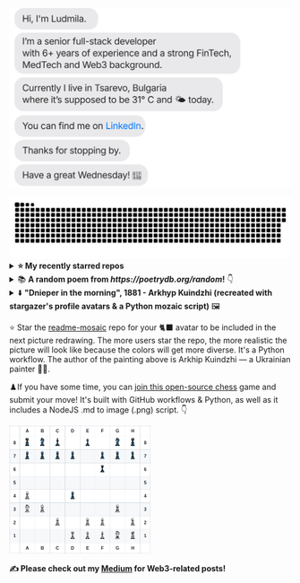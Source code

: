 [![](https://raw.githubusercontent.com/milaabl/milaabl/main/chat.svg)](https://www.linkedin.com/in/ludmila-a-dev/)

<!-- https://github.com/milaabl/milaabl/assets/86361434/c35b0e6f-acf0-435e-920d-b90faa4788ad -->

<img alt="Snake eating my contributions for breakfast🧉" src="https://raw.githubusercontent.com/milaabl/milaabl-readme/preview/github-contribution-grid-snake.svg" />

<details>
<summary>
  <strong>⭐ My recently starred repos </strong>
</summary>
  
<!-- Starred repos start -->
| Name | Url | Stars | Description |
| --- | --- |  --- |  --- |
| onchainification/smartgarden|https://github.com/onchainification/smartgarden|4|🪴 Interoperable Safe modules installable and configurable through the existing Safe UI.|
| bitcoinbook/bitcoinbook|https://github.com/bitcoinbook/bitcoinbook|21630|Mastering Bitcoin 2nd Edition - Programming the Open Blockchain|
| manifoldfinance/defi-threat|https://github.com/manifoldfinance/defi-threat|437|a globally-accessible knowledge base of adversary tactics and techniques based on real-world observations on decentralized finance |
| mstable/mStable-contracts|https://github.com/mstable/mStable-contracts|309|📃 Smart Contracts that make up the core of the mStable protocol|
| yewstack/yew|https://github.com/yewstack/yew|28286|Rust / Wasm framework for building client web apps|
| MartinKavik/voting-solana-moonzoon|https://github.com/MartinKavik/voting-solana-moonzoon|29|The Voting example based on MoonZoon and Solana.|
| CitizenLabDotCo/citizenlab|https://github.com/CitizenLabDotCo/citizenlab|192|CitizenLab is a digital democracy platform that facilitates community participation and co-creation. Participants can post ideas, contribute to discussions, or choose to vote and prioritize community projects. |
| 0xtekgrinder/warlord-autocompounder|https://github.com/0xtekgrinder/warlord-autocompounder|2|Auto compounder based on ERC4626 on top of Warlord from Paladin Vote|
| zhazhalaila/MagpieBFT|https://github.com/zhazhalaila/MagpieBFT|1|Aynchronous Byzantine Tolerant Protocol|
| Robin-and-friends/tCDP-frontend|https://github.com/Robin-and-friends/tCDP-frontend|7||
| Robin-and-friends/tCDP|https://github.com/Robin-and-friends/tCDP|15|collateralized debt position, but fungible|
| PartyDAO/party-protocol|https://github.com/PartyDAO/party-protocol|135|Party Protocol is an open protocol for on-chain group coordination.|
| AladdinDAO/aladdin-v3-contracts|https://github.com/AladdinDAO/aladdin-v3-contracts|22||
| hakkafinance/urban-giggle|https://github.com/hakkafinance/urban-giggle|1|Hakka Finance audit 2021-1|
| hakkafinance/iGain|https://github.com/hakkafinance/iGain|3|The antiparticle of impermanent loss|
| hakkafinance/HakkaFinance|https://github.com/hakkafinance/HakkaFinance|1||
| pcaversaccio/erc20-permit-upgradeable|https://github.com/pcaversaccio/erc20-permit-upgradeable|10|Permit-enabled, upgradeable ERC20 smart contract template.|
| Genza999/VotingOnSolana_smartcontract|https://github.com/Genza999/VotingOnSolana_smartcontract|3|Repo to showcase my version of voting for proposals on the solana blockchain|
| CloudNativeEntrepreneur/web3auth-service|https://github.com/CloudNativeEntrepreneur/web3auth-service|7|Issues JWT tokens in response to completing challenges using metamask for performing actions against APIs|
| ikluft/prefvote|https://github.com/ikluft/prefvote|4|PrefVote is to promote ranked-choice preference voting algorithms. It is descended from the Vote::STV software written by Ian Kluft in Perl originally in 1998 and used by multiple clubs and non-profit organizations over the years for polls and elections.|
| shota-imoto/tohyo|https://github.com/shota-imoto/tohyo|1|voting cli tool|
| AngleProtocol/angle-transmuter|https://github.com/AngleProtocol/angle-transmuter|18|⚗️ Smart contracts for Transmuter, an autonomous and modular price stability module for decentralized stablecoin protocols|
| Picodes/4naly3er|https://github.com/Picodes/4naly3er|291|Static smart contract code 4naly3er|
| AngleProtocol/boilerplate|https://github.com/AngleProtocol/boilerplate|15|👩‍💻 Angle Boilerplate for starting new web3 projects|
| AngleProtocol/Uniswap-Incentives-Computer|https://github.com/AngleProtocol/Uniswap-Incentives-Computer|7|🦄 Uniswap Incentives Computer|
| AngleProtocol/angle-router|https://github.com/AngleProtocol/angle-router|3|🛣 Routing contracts of the Angle Protocol|
| AngleProtocol/angle-core|https://github.com/AngleProtocol/angle-core|79|🇪🇺 Smart contracts for the Core Module and the governance of the Angle Protocol|
| exactly/protocol|https://github.com/exactly/protocol|47|exactly is a decentralized, non-custodial and autonomous marketplace for depositing and borrowing crypto assets at a variable or fixed interest rate.|
| OlympusDAO/olympus-v3|https://github.com/OlympusDAO/olympus-v3|28|Olympus V3 smart contracts|
| GuardianUI/GuardianTest|https://github.com/GuardianUI/GuardianTest|23|Web3 E2E Testing Framework|

<!-- Starred repos end -->

</details>

<details>
  <summary>📚 <strong>A random poem from <em>https://poetrydb.org/random</em>!</strong> 👇 </summary>

<!-- Start poem -->
# 💮 Lara.  by *George Gordon, Lord Byron*

<p>
    CANTO THE FIRST.<br/><br/>The Serfs are glad through Lara's wide domain,<br/>And Slavery half forgets her feudal chain;<br/>He, their unhoped, but unforgotten lord,<br/>The long self-exiled Chieftain, is restored:<br/>There be bright faces in the busy hall,<br/>Bowls on the board, and banners on the wall;<br/>Far checkering o'er the pictured window, plays<br/>The unwonted faggot's hospitable blaze;<br/>And gay retainers gather round the hearth,<br/>With tongues all loudness, and with eyes all mirth.<br/><br/>The Chief of Lara is returned again:<br/>And why had Lara crossed the bounding main?<br/>Left by his Sire, too young such loss to know,<br/>Lord of himself,--that heritage of woe,<br/>That fearful empire which the human breast<br/>But holds to rob the heart within of rest!--<br/>With none to check, and few to point in time<br/>The thousand paths that slope the way to crime;<br/>Then, when he most required commandment, then<br/>Had Lara's daring boyhood governed men.<br/>It skills not, boots not step by step to trace<br/>His youth through all the mazes of its race;<br/>Short was the course his restlessness had run,<br/>But long enough to leave him half undone.<br/><br/>And Lara left in youth his father-land;<br/>But from the hour he waved his parting hand<br/>Each trace waxed fainter of his course, till all<br/>Had nearly ceased his memory to recall.<br/>His sire was dust, his vassals could declare,<br/>'Twas all they knew, that Lara was not there;<br/>Nor sent, nor came he, till conjecture grew<br/>Cold in the many, anxious in the few.<br/>His hall scarce echoes with his wonted name,<br/>His portrait darkens in its fading frame,<br/>Another chief consoled his destined bride,<br/>The young forgot him, and the old had died;<br/>"Yet doth he live!" exclaims the impatient heir,<br/>And sighs for sables which he must not wear.<br/>A hundred scutcheons deck with gloomy grace<br/>The Laras' last and longest dwelling-place;<br/>But one is absent from the mouldering file,<br/>That now were welcome in that Gothic pile.<br/><br/>He comes at last in sudden loneliness,<br/>And whence they know not, why they need not guess;<br/>They more might marvel, when the greeting's o'er<br/>Not that he came, but came not long before:<br/>No train is his beyond a single page,<br/>Of foreign aspect, and of tender age.<br/>Years had rolled on, and fast they speed away<br/>To those that wander as to those that stay;<br/>But lack of tidings from another clime<br/>Had lent a flagging wing to weary Time.<br/>They see, they recognise, yet almost deem<br/>The present dubious, or the past a dream.<br/><br/>He lives, nor yet is past his Manhood's prime,<br/>Though seared by toil, and something touched by Time;<br/>His faults, whate'er they were, if scarce forgot,<br/>Might be untaught him by his varied lot;<br/>Nor good nor ill of late were known, his name<br/>Might yet uphold his patrimonial fame:<br/>His soul in youth was haughty, but his sins<br/>No more than pleasure from the stripling wins;<br/>And such, if not yet hardened in their course,<br/>Might be redeemed, nor ask a long remorse.<br/><br/>And they indeed were changed--'tis quickly seen,<br/>Whate'er he be, 'twas not what he had been:<br/>That brow in furrowed lines had fixed at last,<br/>And spake of passions, but of passion past:<br/>The pride, but not the fire, of early days,<br/>Coldness of mien, and carelessness of praise;<br/>A high demeanour, and a glance that took<br/>Their thoughts from others by a single look;<br/>And that sarcastic levity of tongue,<br/>The stinging of a heart the world hath stung,<br/>That darts in seeming playfulness around,<br/>And makes those feel that will not own the wound;<br/>All these seemed his, and something more beneath<br/>Than glance could well reveal, or accent breathe.<br/>Ambition, Glory, Love, the common aim,<br/>That some can conquer, and that all would claim,<br/>Within his breast appeared no more to strive,<br/>Yet seemed as lately they had been alive;<br/>And some deep feeling it were vain to trace<br/>At moments lightened o'er his livid face.<br/><br/>Not much he loved long question of the past,<br/>Nor told of wondrous wilds, and deserts vast,<br/>In those far lands where he had wandered lone,<br/>And--as himself would have it seem--unknown:<br/>Yet these in vain his eye could scarcely scan,<br/>Nor glean experience from his fellow man;<br/>But what he had beheld he shunned to show,<br/>As hardly worth a stranger's care to know;<br/>If still more prying such inquiry grew,<br/>His brow fell darker, and his words more few.<br/><br/>Not unrejoiced to see him once again,<br/>Warm was his welcome to the haunts of men;<br/>Born of high lineage, linked in high command,<br/>He mingled with the Magnates of his land;<br/>Joined the carousals of the great and gay,<br/>And saw them smile or sigh their hours away;<br/>But still he only saw, and did not share,<br/>The common pleasure or the general care;<br/>He did not follow what they all pursued<br/>With hope still baffled still to be renewed;<br/>Nor shadowy Honour, nor substantial Gain,<br/>Nor Beauty's preference, and the rival's pain:<br/>Around him some mysterious circle thrown<br/>Repelled approach, and showed him still alone;<br/>Upon his eye sat something of reproof,<br/>That kept at least Frivolity aloof;<br/>And things more timid that beheld him near<br/>In silence gazed, or whispered mutual fear;<br/>And they the wiser, friendlier few confessed<br/>They deemed him better than his air expressed.<br/><br/>Twas strange--in youth all action and all life,<br/>Burning for pleasure, not averse from strife;<br/>Woman--the Field--the Ocean, all that gave<br/>Promise of gladness, peril of a grave,<br/>In turn he tried--he ransacked all below,<br/>And found his recompense in joy or woe,<br/>No tame, trite medium; for his feelings sought<br/>In that intenseness an escape from thought:<br/>The Tempest of his Heart in scorn had gazed<br/>On that the feebler Elements hath raised;<br/>The Rapture of his Heart had looked on high,<br/>And asked if greater dwelt beyond the sky:<br/>Chained to excess, the slave of each extreme,<br/>How woke he from the wildness of that dream!<br/>Alas! he told not--but he did awake<br/>To curse the withered heart that would not break.<br/><br/>Books, for his volume heretofore was Man,<br/>With eye more curious he appeared to scan,<br/>And oft in sudden mood, for many a day,<br/>From all communion he would start away:<br/>And then, his rarely called attendants said,<br/>Through night's long hours would sound his hurried tread<br/>O'er the dark gallery, where his fathers frowned<br/>In rude but antique portraiture around:<br/>They heard, but whispered--"_that_ must not be known--<br/>The sound of words less earthly than his own.<br/>Yes, they who chose might smile, but some had seen<br/>They scarce knew what, but more than should have been.<br/>Why gazed he so upon the ghastly head<br/>Which hands profane had gathered from the dead,<br/>That still beside his opened volume lay,<br/>As if to startle all save him away?<br/>Why slept he not when others were at rest?<br/>Why heard no music, and received no guest?<br/>All was not well, they deemed--but where the wrong?<br/>Some knew perchance--but 'twere a tale too long;<br/>And such besides were too discreetly wise,<br/>To more than hint their knowledge in surmise;<br/>But if they would--they could"--around the board<br/>Thus Lara's vassals prattled of their lord.<br/><br/>It was the night--and Lara's glassy stream<br/>The stars are studding, each with imaged beam;<br/>So calm, the waters scarcely seem to stray,<br/>And yet they glide like Happiness away;<br/>Reflecting far and fairy-like from high<br/>The immortal lights that live along the sky:<br/>Its banks are fringed with many a goodly tree,<br/>And flowers the fairest that may feast the bee;<br/>Such in her chaplet infant Dian wove,<br/>And Innocence would offer to her love.<br/>These deck the shore; the waves their channel make<br/>In windings bright and mazy like the snake.<br/>All was so still, so soft in earth and air,<br/>You scarce would start to meet a spirit there;<br/>Secure that nought of evil could delight<br/>To walk in such a scene, on such a night!<br/>It was a moment only for the good:<br/>So Lara deemed, nor longer there he stood,<br/>But turned in silence to his castle-gate;<br/>Such scene his soul no more could contemplate:<br/>Such scene reminded him of other days,<br/>Of skies more cloudless, moons of purer blaze,<br/>Of nights more soft and frequent, hearts that now--<br/>No--no--the storm may beat upon his brow,<br/>Unfelt, unsparing--but a night like this,<br/>A night of Beauty, mocked such breast as his.<br/><br/>He turned within his solitary hall,<br/>And his high shadow shot along the wall:<br/>There were the painted forms of other times,<br/>'Twas all they left of virtues or of crimes,<br/>Save vague tradition; and the gloomy vaults<br/>That hid their dust, their foibles, and their faults;<br/>And half a column of the pompous page,<br/>That speeds the specious tale from age to age;<br/>Where History's pen its praise or blame supplies,<br/>And lies like Truth, and still most truly lies.<br/>He wandering mused, and as the moonbeam shone<br/>Through the dim lattice, o'er the floor of stone,<br/>And the high fretted roof, and saints, that there<br/>O'er Gothic windows knelt in pictured prayer,<br/>Reflected in fantastic figures grew,<br/>Like life, but not like mortal life, to view;<br/>His bristling locks of sable, brow of gloom,<br/>And the wide waving of his shaken plume,<br/>Glanced like a spectre's attributes--and gave<br/>His aspect all that terror gives the grave.<br/><br/>'Twas midnight--all was slumber; the lone light<br/>Dimmed in the lamp, as both to break the night.<br/>Hark! there be murmurs heard in Lara's hall--<br/>A sound--a voice--a shriek--a fearful call!<br/>A long, loud shriek--and silence--did they hear<br/>That frantic echo burst the sleeping ear?<br/>They heard and rose, and, tremulously brave,<br/>Rush where the sound invoked their aid to save;<br/>They come with half-lit tapers in their hands,<br/>And snatched in startled haste unbelted brands.<br/><br/>Cold as the marble where his length was laid,<br/>Pale as the beam that o'er his features played,<br/>Was Lara stretched; his half-drawn sabre near,<br/>Dropped it should seem in more than Nature's fear;<br/>Yet he was firm, or had been firm till now,<br/>And still Defiance knit his gathered brow;<br/>Though mixed with terror, senseless as he lay,<br/>There lived upon his lip the wish to slay;<br/>Some half formed threat in utterance there had died,<br/>Some imprecation of despairing Pride;<br/>His eye was almost sealed, but not forsook,<br/>Even in its trance, the gladiator's look,<br/>That oft awake his aspect could disclose,<br/>And now was fixed in horrible repose.<br/>They raise him--bear him;--hush! he breathes, he speaks,<br/>The swarthy blush recolours in his cheeks,<br/>His lip resumes its red, his eye, though dim,<br/>Rolls wide and wild, each slowly quivering limb<br/>Recalls its function, but his words are strung<br/>In terms that seem not of his native tongue;<br/>Distinct but strange, enough they understand<br/>To deem them accents of another land;<br/>And such they were, and meant to meet an ear<br/>That hears him not--alas! that cannot hear!<br/><br/>His page approached, and he alone appeared<br/>To know the import of the words they heard;<br/>And, by the changes of his cheek and brow,<br/>They were not such as Lara should avow,<br/>Nor he interpret,--yet with less surprise<br/>Than those around their Chieftain's state he eyes,<br/>But Lara's prostrate form he bent beside,<br/>And in that tongue which seemed his own replied;<br/>And Lara heeds those tones that gently seem<br/>To soothe away the horrors of his dream--<br/>If dream it were, that thus could overthrow<br/>A breast that needed not ideal woe.<br/><br/>Whate'er his frenzy dreamed or eye beheld,--<br/>If yet remembered ne'er to be revealed,--<br/>Rests at his heart: the customed morning came,<br/>And breathed new vigour in his shaken frame;<br/>And solace sought he none from priest nor leech,<br/>And soon the same in movement and in speech,<br/>As heretofore he filled the passing hours,<br/>Nor less he smiles, nor more his forehead lowers,<br/>Than these were wont; and if the coming night<br/>Appeared less welcome now to Lara's sight,<br/>He to his marvelling vassals showed it not,<br/>Whose shuddering proved _their_ fear was less forgot.<br/>In trembling pairs (alone they dared not) crawl<br/>The astonished slaves, and shun the fated hall;<br/>The waving banner, and the clapping door,<br/>The rustling tapestry, and the echoing floor;<br/>The long dim shadows of surrounding trees,<br/>The flapping bat, the night song of the breeze;<br/>Aught they behold or hear their thought appals,<br/>As evening saddens o'er the dark grey walls.<br/><br/>Vain thought! that hour of ne'er unravelled gloom<br/>Came not again, or Lara could assume<br/>A seeming of forgetfulness, that made<br/>His vassals more amazed nor less afraid.<br/>Had Memory vanished then with sense restored?<br/>Since word, nor look, nor gesture of their lord<br/>Betrayed a feeling that recalled to these<br/>That fevered moment of his mind's disease.<br/>Was it a dream? was his the voice that spoke<br/>Those strange wild accents; his the cry that broke<br/>Their slumber? his the oppressed, o'erlaboured heart<br/>That ceased to beat, the look that made them start?<br/>Could he who thus had suffered so forget,<br/>When such as saw that suffering shudder yet?<br/>Or did that silence prove his memory fixed<br/>Too deep for words, indelible, unmixed<br/>In that corroding secrecy which gnaws<br/>The heart to show the effect, but not the cause?<br/>Not so in him; his breast had buried both,<br/>Nor common gazers could discern the growth<br/>Of thoughts that mortal lips must leave half told;<br/>They choke the feeble words that would unfold.<br/><br/>In him inexplicably mixed appeared<br/>Much to be loved and hated, sought and feared;<br/>Opinion varying o'er his hidden lot,<br/>In praise or railing ne'er his name forgot:<br/>His silence formed a theme for others' prate--<br/>They guessed--they gazed--they fain would know his fate.<br/>What had he been? what was he, thus unknown,<br/>Who walked their world, his lineage only known?<br/>A hater of his kind? yet some would say,<br/>With them he could seem gay amidst the gay;<br/>But owned that smile, if oft observed and near,<br/>Waned in its mirth, and withered to a sneer;<br/>That smile might reach his lip, but passed not by,<br/>Nor e'er could trace its laughter to his eye:<br/>Yet there was softness too in his regard,<br/>At times, a heart as not by nature hard,<br/>But once perceived, his Spirit seemed to chide<br/>Such weakness, as unworthy of its pride,<br/>And steeled itself, as scorning to redeem<br/>One doubt from others' half withheld esteem;<br/>In self-inflicted penance of a breast<br/>Which Tenderness might once have wrung from Rest;<br/>In vigilance of Grief that would compel<br/>The soul to hate for having loved too well.<br/><br/>There was in him a vital scorn of all:<br/>As if the worst had fallen which could befall,<br/>He stood a stranger in this breathing world,<br/>An erring Spirit from another hurled;<br/>A thing of dark imaginings, that shaped<br/>By choice the perils he by chance escaped;<br/>But 'scaped in vain, for in their memory yet<br/>His mind would half exult and half regret:<br/>With more capacity for love than Earth<br/>Bestows on most of mortal mould and birth.<br/>His early dreams of good outstripped the truth,<br/>And troubled Manhood followed baffled Youth;<br/>With thought of years in phantom chase misspent,<br/>And wasted powers for better purpose lent;<br/>And fiery passions that had poured their wrath<br/>In hurried desolation o'er his path,<br/>And left the better feelings all at strife<br/>In wild reflection o'er his stormy life;<br/>But haughty still, and loth himself to blame,<br/>He called on Nature's self to share the shame,<br/>And charged all faults upon the fleshly form<br/>She gave to clog the soul, and feast the worm:<br/>Till he at last confounded good and ill,<br/>And half mistook for fate the acts of will:<br/>Too high for common selfishness, he could<br/>At times resign his own for others' good,<br/>But not in pity--not because he ought,<br/>But in some strange perversity of thought,<br/>That swayed him onward with a secret pride<br/>To do what few or none would do beside;<br/>And this same impulse would, in tempting time,<br/>Mislead his spirit equally to crime;<br/>So much he soared beyond, or sunk beneath,<br/>The men with whom he felt condemned to breathe,<br/>And longed by good or ill to separate<br/>Himself from all who shared his mortal state;<br/>His mind abhorring this had fixed her throne<br/>Far from the world, in regions of her own:<br/>Thus coldly passing all that passed below,<br/>His blood in temperate seeming now would flow:<br/>Ah! happier if it ne'er with guilt had glowed,<br/>But ever in that icy smoothness flowed!<br/>'Tis true, with other men their path he walked,<br/>And like the rest in seeming did and talked,<br/>Nor outraged Reason's rules by flaw nor start,<br/>His Madness was not of the head, but heart;<br/>And rarely wandered in his speech, or drew<br/>His thoughts so forth as to offend the view.<br/><br/>With all that chilling mystery of mien,<br/>And seeming gladness to remain unseen,<br/>He had (if 'twere not nature's boon) an art<br/>Of fixing memory on another's heart:<br/>It was not love perchance--nor hate--nor aught<br/>That words can image to express the thought;<br/>But they who saw him did not see in vain,<br/>And once beheld--would ask of him again:<br/>And those to whom he spake remembered well,<br/>And on the words, however light, would dwell:<br/>None knew, nor how, nor why, but he entwined<br/>Himself perforce around the hearer's mind;<br/>There he was stamped, in liking, or in hate,<br/>If greeted once; however brief the date<br/>That friendship, pity, or aversion knew,<br/>Still there within the inmost thought he grew.<br/>You could not penetrate his soul, but found,<br/>Despite your wonder, to your own he wound;<br/>His presence haunted still; and from the breast<br/>He forced an all unwilling interest:<br/>Vain was the struggle in that mental net--<br/>His Spirit seemed to dare you to forget!<br/><br/>There is a festival, where knights and dames,<br/>And aught that wealth or lofty lineage claims,<br/>Appear--a high-born and a welcome guest<br/>To Otho's hall came Lara with the rest.<br/>The long carousal shakes the illumined hall,<br/>Well speeds alike the banquet and the ball;<br/>And the gay dance of bounding Beauty's train<br/>Links grace and harmony in happiest chain:<br/>Blest are the early hearts and gentle hands<br/>That mingle there in well according bands;<br/>It is a sight the careful brow might smooth,<br/>And make Age smile, and dream itself to youth,<br/>And Youth forget such hour was past on earth,<br/>So springs the exulting bosom to that mirth!<br/><br/>And Lara gazed on these, sedately glad,<br/>His brow belied him if his soul was sad;<br/>And his glance followed fast each fluttering fair,<br/>Whose steps of lightness woke no echo there:<br/>He leaned against the lofty pillar nigh,<br/>With folded arms and long attentive eye,<br/>Nor marked a glance so sternly fixed on his--<br/>Ill brooked high Lara scrutiny like this:<br/>At length he caught it--'tis a face unknown,<br/>But seems as searching his, and his alone;<br/>Prying and dark, a stranger's by his mien,<br/>Who still till now had gazed on him unseen:<br/>At length encountering meets the mutual gaze<br/>Of keen enquiry, and of mute amaze;<br/>On Lara's glance emotion gathering grew,<br/>As if distrusting that the stranger threw;<br/>Along the stranger's aspect, fixed and stern,<br/>Flashed more than thence the vulgar eye could learn.<br/><br/>"'Tis he!" the stranger cried, and those that heard<br/>Re-echoed fast and far the whispered word.<br/>"'Tis he!"--"'Tis who?" they question far and near,<br/>Till louder accents rung on Lara's ear;<br/>So widely spread, few bosoms well could brook<br/>The general marvel, or that single look:<br/>But Lara stirred not, changed not, the surprise<br/>That sprung at first to his arrested eyes<br/>Seemed now subsided--neither sunk nor raised<br/>Glanced his eye round, though still the stranger gazed;<br/>And drawing nigh, exclaimed, with haughty sneer,<br/>"'Tis he!--how came he thence?--what doth he here?"<br/><br/>It were too much for Lara to pass by<br/>Such questions, so repeated fierce and high;<br/>With look collected, but with accent cold,<br/>More mildly firm than petulantly bold,<br/>He turned, and met the inquisitorial tone--<br/>"My name is Lara--when thine own is known,<br/>Doubt not my fitting answer to requite<br/>The unlooked for courtesy of such a knight.<br/>'Tis Lara!--further wouldst thou mark or ask?<br/>I shun no question, and I wear no mask."<br/><br/>  "Thou _shunn'st_ no question! Ponder--is there none<br/>Thy heart must answer, though thine ear would shun?<br/>And deem'st thou me unknown too? Gaze again!<br/>At least thy memory was not given in vain.<br/>Oh! never canst thou cancel half her debt--<br/>Eternity forbids thee to forget."<br/>With slow and searching glance upon his face<br/>Grew Lara's eyes, but nothing there could trace<br/>They knew, or chose to know--with dubious look<br/>He deigned no answer, but his head he shook,<br/>And half contemptuous turned to pass away;<br/>But the stern stranger motioned him to stay.<br/><br/>  "A word!--I charge thee stay, and answer here<br/>To one, who, wert thou noble, were thy peer,<br/>But as thou wast and art--nay, frown not, Lord,<br/>If false, 'tis easy to disprove the word--<br/>But as thou wast and art, on thee looks down,<br/>Distrusts thy smiles, but shakes not at thy frown.<br/>Art thou not he? whose deeds----"<br/>           "Whate'er I be,<br/>Words wild as these, accusers like to thee,<br/>I list no further; those with whom they weigh<br/>May hear the rest, nor venture to gainsay<br/>The wondrous tale no doubt thy tongue can tell,<br/>Which thus begins so courteously and well.<br/>Let Otho cherish here his polished guest,<br/>To him my thanks and thoughts shall be expressed."<br/>And here their wondering host hath interposed--<br/>  "Whate'er there be between you undisclosed,<br/>This is no time nor fitting place to mar<br/>The mirthful meeting with a wordy war.<br/>If thou, Sir Ezzelin, hast aught to show<br/>Which it befits Count Lara's ear to know,<br/>To-morrow, here, or elsewhere, as may best<br/>Beseem your mutual judgment, speak the rest;<br/>I pledge myself for thee, as not unknown,<br/>Though, like Count Lara, now returned alone<br/>From other lands, almost a stranger grown;<br/>And if from Lara's blood and gentle birth<br/>I augur right of courage and of worth,<br/>He will not that untainted line belie,<br/>Nor aught that Knighthood may accord, deny."<br/><br/>  "To-morrow be it," Ezzelin replied,<br/>"And here our several worth and truth be tried;<br/>I gage my life, my falchion to attest<br/>My words, so may I mingle with the blest!"<br/>What answers Lara? to its centre shrunk<br/>His soul, in deep abstraction sudden sunk;<br/>The words of many, and the eyes of all<br/>That there were gathered, seemed on him to fall;<br/>But his were silent, his appeared to stray<br/>In far forgetfulness away--away--<br/>Alas! that heedlessness of all around<br/>Bespoke remembrance only too profound.<br/><br/>"To-morrow!--aye, to-morrow!" further word<br/>Than those repeated none from Lara heard;<br/>Upon his brow no outward passion spoke;<br/>From his large eye no flashing anger broke;<br/>Yet there was something fixed in that low tone,<br/>Which showed resolve, determined, though unknown.<br/>He seized his cloak--his head he slightly bowed,<br/>And passing Ezzelin, he left the crowd;<br/>And, as he passed him, smiling met the frown<br/>With which that Chieftain's brow would bear him down:<br/>It was nor smile of mirth, nor struggling pride<br/>That curbs to scorn the wrath it cannot hide;<br/>But that of one in his own heart secure<br/>Of all that he would do, or could endure.<br/>Could this mean peace? the calmness of the good?<br/>Or guilt grown old in desperate hardihood?<br/>Alas! too like in confidence are each,<br/>For man to trust to mortal look or speech;<br/>From deeds, and deeds alone, may he discern<br/>Truths which it wrings the unpractised heart to learn.<br/><br/>And Lara called his page, and went his way--<br/>Well could that stripling word or sign obey:<br/>His only follower from those climes afar,<br/>Where the Soul glows beneath a brighter star:<br/>For Lara left the shore from whence he sprung,<br/>In duty patient, and sedate though young;<br/>Silent as him he served, his faith appears<br/>Above his station, and beyond his years.<br/>Though not unknown the tongue of Lara's land,<br/>In such from him he rarely heard command;<br/>But fleet his step, and clear his tones would come,<br/>When Lara's lip breathed forth the words of home:<br/>Those accents, as his native mountains dear,<br/>Awake their absent echoes in his ear,<br/>Friends'--kindred's--parents'--wonted voice recall,<br/>Now lost, abjured, for one--his friend, his all:<br/>For him earth now disclosed no other guide;<br/>What marvel then he rarely left his side?<br/><br/>Light was his form, and darkly delicate<br/>That brow whereon his native sun had sate,<br/>But had not marred, though in his beams he grew,<br/>The cheek where oft the unbidden blush shone through;<br/>Yet not such blush as mounts when health would show<br/>All the heart's hue in that delighted glow;<br/>But 'twas a hectic tint of secret care<br/>That for a burning moment fevered there;<br/>And the wild sparkle of his eye seemed caught<br/>From high, and lightened with electric thought,<br/>Though its black orb those long low lashes' fringe<br/>Had tempered with a melancholy tinge;<br/>Yet less of sorrow than of pride was there,<br/>Or, if 'twere grief, a grief that none should share:<br/>And pleased not him the sports that please his age,<br/>The tricks of Youth, the frolics of the Page;<br/>For hours on Lara he would fix his glance,<br/>As all-forgotten in that watchful trance;<br/>And from his chief withdrawn, he wandered lone,<br/>Brief were his answers, and his questions none;<br/>His walk the wood, his sport some foreign book;<br/>His resting-place the bank that curbs the brook:<br/>He seemed, like him he served, to live apart<br/>From all that lures the eye, and fills the heart;<br/>To know no brotherhood, and take from earth<br/>No gift beyond that bitter boon--our birth.<br/><br/>If aught he loved, 'twas Lara; but was shown<br/>His faith in reverence and in deeds alone;<br/>In mute attention; and his care, which guessed<br/>Each wish, fulfilled it ere the tongue expressed.<br/>Still there was haughtiness in all he did,<br/>A spirit deep that brooked not to be chid;<br/>His zeal, though more than that of servile hands,<br/>In act alone obeys, his air commands;<br/>As if 'twas Lara's less than _his_ desire<br/>That thus he served, but surely not for hire.<br/>Slight were the tasks enjoined him by his Lord,<br/>To hold the stirrup, or to bear the sword;<br/>To tune his lute, or, if he willed it more,<br/>On tomes of other times and tongues to pore;<br/>But ne'er to mingle with the menial train,<br/>To whom he showed nor deference nor disdain,<br/>But that well-worn reserve which proved he knew<br/>No sympathy with that familiar crew:<br/>His soul, whate'er his station or his stem,<br/>Could bow to Lara, not descend to them.<br/>Of higher birth he seemed, and better days,<br/>Nor mark of vulgar toil that hand betrays,<br/>So femininely white it might bespeak<br/>Another sex, when matched with that smooth cheek,<br/>But for his garb, and something in his gaze,<br/>More wild and high than Woman's eye betrays;<br/>A latent fierceness that far more became<br/>His fiery climate than his tender frame:<br/>True, in his words it broke not from his breast,<br/>But from his aspect might be more than guessed.<br/>Kaled his name, though rumour said he bore<br/>Another ere he left his mountain-shore;<br/>For sometimes he would hear, however nigh,<br/>That name repeated loud without reply,<br/>As unfamiliar--or, if roused again,<br/>Start to the sound, as but remembered then;<br/>Unless 'twas Lara's wonted voice that spake,<br/>For then--ear--eyes--and heart would all awake.<br/><br/>He had looked down upon the festive hall,<br/>And mark'd that sudden strife so marked of all:<br/>And when the crowd around and near him told<br/>Their wonder at the calmness of the bold,<br/>Their marvel how the high-born Lara bore<br/>Such insult from a stranger, doubly sore,<br/>The colour of young Kaled went and came,<br/>The lip of ashes, and the cheek of flame;<br/>And o'er his brow the dampening heart-drops threw<br/>The sickening iciness of that cold dew,<br/>That rises as the busy bosom sinks<br/>With heavy thoughts from which Reflection shrinks.<br/>Yes--there be things which we must dream and dare,<br/>And execute ere thought be half aware:<br/>Whate'er might Kaled's be, it was enow<br/>To seal his lip, but agonise his brow.<br/>He gazed on Ezzelin till Lara cast<br/>That sidelong smile upon the knight he past;<br/>When Kaled saw that smile his visage fell,<br/>As if on something recognised right well:<br/>His memory read in such a meaning more<br/>Than Lara's aspect unto others wore:<br/>Forward he sprung--a moment, both were gone,<br/>And all within that hall seemed left alone;<br/>Each had so fixed his eye on Lara's mien,<br/>All had so mixed their feelings with that scene,<br/>That when his long dark shadow through the porch<br/>No more relieves the glare of yon high torch,<br/>Each pulse beats quicker, and all bosoms seem<br/>To bound as doubting from too black a dream,<br/>Such as we know is false, yet dread in sooth,<br/>Because the worst is ever nearest truth.<br/>And they are gone--but Ezzelin is there,<br/>With thoughtful visage and imperious air;<br/>But long remained not; ere an hour expired<br/>He waved his hand to Otho, and retired.<br/><br/>The crowd are gone, the revellers at rest;<br/>The courteous host, and all-approving guest,<br/>Again to that accustomed couch must creep<br/>Where Joy subsides, and Sorrow sighs to sleep,<br/>And Man, o'erlaboured with his Being's strife,<br/>Shrinks to that sweet forgetfulness of life:<br/>There lie Love's feverish hope, and Cunning's guile,<br/>Hate's working brain, and lulled Ambition's wile;<br/>O'er each vain eye Oblivion's pinions wave,<br/>And quenched Existence crouches in a grave.<br/>What better name may Slumber's bed become?<br/>Night's sepulchre, the universal home,<br/>Where Weakness--Strength--Vice--Virtue--sunk supine,<br/>Alike in naked helplessness recline;<br/>Glad for a while to heave unconscious breath,<br/>Yet wake to wrestle with the dread of Death,<br/>And shun--though Day but dawn on ills increased--<br/>That sleep,--the loveliest, since it dreams the least.<br/><br/>CANTO THE SECOND.<br/><br/>Night wanes--the vapours round the mountains curled<br/>Melt into morn, and Light awakes the world,<br/>Man has another day to swell the past,<br/>And lead him near to little, but his last;<br/>But mighty Nature bounds as from her birth,<br/>The Sun is in the heavens, and Life on earth;<br/>Flowers in the valley, splendour in the beam,<br/>Health on the gale, and freshness in the stream.<br/>Immortal Man! behold her glories shine,<br/>And cry, exulting inly, "They are thine!"<br/>Gaze on, while yet thy gladdened eye may see:<br/>A morrow comes when they are not for thee:<br/>And grieve what may above thy senseless bier,<br/>Nor earth nor sky will yield a single tear;<br/>Nor cloud shall gather more, nor leaf shall fall,<br/>Nor gale breathe forth one sigh for thee, for all;<br/>But creeping things shall revel in their spoil,<br/>And fit thy clay to fertilise the soil.<br/><br/>'Tis morn--'tis noon--assembled in the hall,<br/>The gathered Chieftains come to Otho's call;<br/>'Tis now the promised hour, that must proclaim<br/>The life or death of Lara's future fame;<br/>And Ezzelin his charge may here unfold,<br/>And whatsoe'er the tale, it must be told.<br/>His faith was pledged, and Lara's promise given,<br/>To meet it in the eye of Man and Heaven.<br/>Why comes he not? Such truths to be divulged,<br/>Methinks the accuser's rest is long indulged.<br/><br/>The hour is past, and Lara too is there,<br/>With self-confiding, coldly patient air;<br/>Why comes not Ezzelin? The hour is past,<br/>And murmurs rise, and Otho's brow's o'ercast.<br/>"I know my friend! his faith I cannot fear,<br/>If yet he be on earth, expect him here;<br/>The roof that held him in the valley stands<br/>Between my own and noble Lara's lands;<br/>My halls from such a guest had honour gained,<br/>Nor had Sir Ezzelin his host disdained,<br/>But that some previous proof forbade his stay,<br/>And urged him to prepare against to-day;<br/>The word I pledged for his I pledge again,<br/>Or will myself redeem his knighthood's stain."<br/>He ceased--and Lara answered, "I am here<br/>To lend at thy demand a listening ear<br/>To tales of evil from a stranger's tongue,<br/>Whose words already might my heart have wrung,<br/>But that I deemed him scarcely less than mad,<br/>Or, at the worst, a foe ignobly bad.<br/>I know him not--but me it seems he knew<br/>In lands where--but I must not trifle too:<br/>Produce this babbler--or redeem the pledge;<br/>Here in thy hold, and with thy falchion's edge."<br/><br/>Proud Otho on the instant, reddening, threw<br/>His glove on earth, and forth his sabre flew.<br/>"The last alternative befits me best,<br/>And thus I answer for mine absent guest."<br/><br/>With cheek unchanging from its sallow gloom,<br/>However near his own or other's tomb;<br/>With hand, whose almost careless coolness spoke<br/>Its grasp well-used to deal the sabre-stroke;<br/>With eye, though calm, determined not to spare,<br/>Did Lara too his willing weapon bare.<br/>In vain the circling Chieftains round them closed,<br/>For Otho's frenzy would not be opposed;<br/>And from his lip those words of insult fell--<br/>His sword is good who can maintain them well.<br/><br/>Short was the conflict; furious, blindly rash,<br/>Vain Otho gave his bosom to the gash:<br/>He bled, and fell; but not with deadly wound,<br/>Stretched by a dextrous sleight along the ground.<br/>"Demand thy life!" He answered not: and then<br/>From that red floor he ne'er had risen again,<br/>For Lara's brow upon the moment grew<br/>Almost to blackness in its demon hue;<br/>And fiercer shook his angry falchion now<br/>Than when his foe's was levelled at his brow;<br/>Then all was stern collectedness and art,<br/>Now rose the unleavened hatred of his heart;<br/>So little sparing to the foe he felled,<br/>That when the approaching crowd his arm withheld,<br/>He almost turned the thirsty point on those<br/>Who thus for mercy dared to interpose;<br/>But to a moment's thought that purpose bent;<br/>Yet looked he on him still with eye intent,<br/>As if he loathed the ineffectual strife<br/>That left a foe, howe'er o'erthrown, with life;<br/>As if to search how far the wound he gave<br/>Had sent its victim onward to his grave.<br/><br/>They raised the bleeding Otho, and the Leech<br/>Forbade all present question, sign, and speech;<br/>The others met within a neighbouring hall,<br/>And he, incensed, and heedless of them all,<br/>The cause and conqueror in this sudden fray,<br/>In haughty silence slowly strode away;<br/>He backed his steed, his homeward path he took,<br/>Nor cast on Otho's towers a single look.<br/><br/>But where was he? that meteor of a night,<br/>Who menaced but to disappear with light.<br/>Where was this Ezzelin? who came and went,<br/>To leave no other trace of his intent.<br/>He left the dome of Otho long ere morn,<br/>In darkness, yet so well the path was worn<br/>He could not miss it: near his dwelling lay;<br/>But there he was not, and with coming day<br/>Came fast inquiry, which unfolded nought,<br/>Except the absence of the Chief it sought.<br/>A chamber tenantless, a steed at rest,<br/>His host alarmed, his murmuring squires distressed:<br/>Their search extends along, around the path,<br/>In dread to meet the marks of prowlers' wrath:<br/>But none are there, and not a brake hath borne<br/>Nor gout of blood, nor shred of mantle torn;<br/>Nor fall nor struggle hath defaced the grass,<br/>Which still retains a mark where Murder was;<br/>Nor dabbling fingers left to tell the tale,<br/>The bitter print of each convulsive nail,<br/>When agoniséd hands that cease to guard,<br/>Wound in that pang the smoothness of the sward.<br/>Some such had been, if here a life was reft,<br/>But these were not; and doubting Hope is left;<br/>And strange Suspicion, whispering Lara's name,<br/>Now daily mutters o'er his blackened fame;<br/>Then sudden silent when his form appeared,<br/>Awaits the absence of the thing it feared<br/>Again its wonted wondering to renew,<br/>And dye conjecture with a darker hue.<br/><br/>Days roll along, and Otho's wounds are healed,<br/>But not his pride; and hate no more concealed:<br/>He was a man of power, and Lara's foe,<br/>The friend of all who sought to work him woe,<br/>And from his country's justice now demands<br/>Account of Ezzelin at Lara's hands.<br/>Who else than Lara could have cause to fear<br/>His presence? who had made him disappear,<br/>If not the man on whom his menaced charge<br/>Had sate too deeply were he left at large?<br/>The general rumour ignorantly loud,<br/>The mystery dearest to the curious crowd;<br/>The seeming friendliness of him who strove<br/>To win no confidence, and wake no love;<br/>The sweeping fierceness which his soul betrayed,<br/>The skill with which he wielded his keen blade;<br/>Where had his arm unwarlike caught that art?<br/>Where had that fierceness grown upon his heart?<br/>For it was not the blind capricious rage<br/>A word can kindle and a word assuage;<br/>But the deep working of a soul unmixed<br/>With aught of pity where its wrath had fixed;<br/>Such as long power and overgorged success<br/>Concentrates into all that's merciless:<br/>These, linked with that desire which ever sways<br/>Mankind, the rather to condemn than praise,<br/>'Gainst Lara gathering raised at length a storm,<br/>Such as himself might fear, and foes would form,<br/>And he must answer for the absent head<br/>Of one that haunts him still, alive or dead.<br/><br/>Within that land was many a malcontent,<br/>Who cursed the tyranny to which he bent;<br/>That soil full many a wringing despot saw,<br/>Who worked his wantonness in form of law;<br/>Long war without and frequent broil within<br/>Had made a path for blood and giant sin,<br/>That waited but a signal to begin<br/>New havoc, such as civil discord blends,<br/>Which knows no neuter, owns but foes or friends;<br/>Fixed in his feudal fortress each was lord,<br/>In word and deed obeyed, in soul abhorred.<br/>Thus Lara had inherited his lands,<br/>And with them pining hearts and sluggish hands;<br/>But that long absence from his native clime<br/>Had left him stainless of Oppression's crime,<br/>And now, diverted by his milder sway,<br/>All dread by slow degrees had worn away.<br/>The menials felt their usual awe alone,<br/>But more for him than them that fear was grown;<br/>They deemed him now unhappy, though at first<br/>Their evil judgment augured of the worst,<br/>And each long restless night, and silent mood,<br/>Was traced to sickness, fed by solitude:<br/>And though his lonely habits threw of late<br/>Gloom o'er his chamber, cheerful was his gate;<br/>For thence the wretched ne'er unsoothed withdrew,<br/>For them, at least, his soul compassion knew.<br/>Cold to the great, contemptuous to the high,<br/>The humble passed not his unheeding eye;<br/>Much he would speak not, but beneath his roof<br/>They found asylum oft, and ne'er reproof.<br/>And they who watched might mark that, day by day,<br/>Some new retainers gathered to his sway;<br/>But most of late, since Ezzelin was lost,<br/>He played the courteous lord and bounteous host:<br/>Perchance his strife with Otho made him dread<br/>Some snare prepared for his obnoxious head;<br/>Whate'er his view, his favour more obtains<br/>With these, the people, than his fellow thanes.<br/>If this were policy, so far 'twas sound,<br/>The million judged but of him as they found;<br/>From him by sterner chiefs to exile driven<br/>They but required a shelter, and 'twas given.<br/>By him no peasant mourned his rifled cot,<br/>And scarce the Serf could murmur o'er his lot;<br/>With him old Avarice found its hoard secure,<br/>With him contempt forbore to mock the poor;<br/>Youth present cheer and promised recompense<br/>Detained, till all too late to part from thence:<br/>To Hate he offered, with the coming change,<br/>The deep reversion of delayed revenge;<br/>To Love, long baffled by the unequal match,<br/>The well-won charms success was sure to snatch.<br/>All now was ripe, he waits but to proclaim<br/>That slavery nothing which was still a name.<br/>The moment came, the hour when Otho thought<br/>Secure at last the vengeance which he sought:<br/>His summons found the destined criminal<br/>Begirt by thousands in his swarming hall;<br/>Fresh from their feudal fetters newly riven,<br/>Defying earth, and confident of heaven.<br/>That morning he had freed the soil-bound slaves,<br/>Who dig no land for tyrants but their graves!<br/>Such is their cry--some watchword for the fight<br/>Must vindicate the wrong, and warp the right;<br/>Religion--Freedom--Vengeance--what you will,<br/>A word's enough to raise Mankind to kill;<br/>Some factious phrase by cunning caught and spread,<br/>That Guilt may reign-and wolves and worms be fed!<br/><br/>Throughout that clime the feudal Chiefs had gained<br/>Such sway, their infant monarch hardly reigned;<br/>Now was the hour for Faction's rebel growth,<br/>The Serfs contemned the one, and hated both:<br/>They waited but a leader, and they found<br/>One to their cause inseparably bound;<br/>By circumstance compelled to plunge again,<br/>In self-defence, amidst the strife of men.<br/>Cut off by some mysterious fate from those<br/>Whom Birth and Nature meant not for his foes,<br/>Had Lara from that night, to him accurst,<br/>Prepared to meet, but not alone, the worst:<br/>Some reason urged, whate'er it was, to shun<br/>Inquiry into deeds at distance done;<br/>By mingling with his own the cause of all,<br/>E'en if he failed, he still delayed his fall.<br/>The sullen calm that long his bosom kept,<br/>The storm that once had spent itself and slept,<br/>Roused by events that seemed foredoomed to urge<br/>His gloomy fortunes to their utmost verge,<br/>Burst forth, and made him all he once had been,<br/>And is again; he only changed the scene.<br/>Light care had he for life, and less for fame,<br/>But not less fitted for the desperate game:<br/>He deemed himself marked out for others' hate,<br/>And mocked at Ruin so they shared his fate.<br/>And cared he for the freedom of the crowd?<br/>He raised the humble but to bend the proud.<br/>He had hoped quiet in his sullen lair,<br/>But Man and Destiny beset him there:<br/>Inured to hunters, he was found at bay;<br/>And they must kill, they cannot snare the prey.<br/>Stern, unambitious, silent, he had been<br/>Henceforth a calm spectator of Life's scene;<br/>But dragged again upon the arena, stood<br/>A leader not unequal to the feud;<br/>In voice--mien--gesture--savage nature spoke,<br/>And from his eye the gladiator broke.<br/><br/>What boots the oft-repeated tale of strife,<br/>The feast of vultures, and the waste of life?<br/>The varying fortune of each separate field,<br/>The fierce that vanquish, and the faint that yield?<br/>The smoking ruin, and the crumbled wall?<br/>In this the struggle was the same with all;<br/>Save that distempered passions lent their force<br/>In bitterness that banished all remorse.<br/>None sued, for Mercy knew her cry was vain,<br/>The captive died upon the battle-plain:<br/>In either cause, one rage alone possessed<br/>The empire of the alternate victor's breast;<br/>And they that smote for freedom or for sway,<br/>Deemed few were slain, while more remained to slay.<br/>It was too late to check the wasting brand,<br/>And Desolation reaped the famished land;<br/>The torch was lighted, and the flame was spread,<br/>And Carnage smiled upon her daily dead.<br/><br/>Fresh with the nerve the new-born impulse strung,<br/>The first success to Lara's numbers clung:<br/>But that vain victory hath ruined all;<br/>They form no longer to their leader's call:<br/>In blind confusion on the foe they press,<br/>And think to snatch is to secure success.<br/>The lust of booty, and the thirst of hate,<br/>Lure on the broken brigands to their fate:<br/>In vain he doth whate'er a chief may do,<br/>To check the headlong fury of that crew;<br/>In vain their stubborn ardour he would tame,<br/>The hand that kindles cannot quench the flame;<br/>The wary foe alone hath turned their mood,<br/>And shown their rashness to that erring brood:<br/>The feigned retreat, the nightly ambuscade,<br/>The daily harass, and the fight delayed,<br/>The long privation of the hoped supply,<br/>The tentless rest beneath the humid sky,<br/>The stubborn wall that mocks the leaguer's art,<br/>And palls the patience of his baffled art,<br/>Of these they had not deemed: the battle-day<br/>They could encounter as a veteran may;<br/>But more preferred the fury of the strife,<br/>And present death, to hourly suffering life:<br/>And Famine wrings, and Fever sweeps away<br/>His numbers melting fast from their array;<br/>Intemperate triumph fades to discontent,<br/>And Lara's soul alone seems still unbent;<br/>But few remain to aid his voice and hand,<br/>And thousands dwindled to a scanty band:<br/>Desperate, though few, the last and best remained<br/>To mourn the discipline they late disdained.<br/>One hope survives, the frontier is not far,<br/>And thence they may escape from native war:<br/>And bear within them to the neighbouring state<br/>An exile's sorrows, or an outlaw's hate:<br/>Hard is the task their father-land to quit,<br/>But harder still to perish or submit.<br/><br/>It is resolved--they march--consenting Night<br/>Guides with her star their dim and torchless flight;<br/>Already they perceive its tranquil beam<br/>Sleep on the surface of the barrier stream;<br/>Already they descry--Is yon the bank?<br/>Away! 'tis lined with many a hostile rank.<br/>Return or fly!--What glitters in the rear?<br/>'Tis Otho's banner--the pursuer's spear!<br/>Are those the shepherds' fires upon the height?<br/>Alas! they blaze too widely for the flight:<br/>Cut off from hope, and compassed in the toil,<br/>Less blood perchance hath bought a richer spoil!<br/><br/>A moment's pause--'tis but to breathe their band,<br/>Or shall they onward press, or here withstand?<br/>It matters little--if they charge the foes<br/>Who by their border-stream their march oppose,<br/>Some few, perchance, may break and pass the line,<br/>However linked to baffle such design.<br/>"The charge be ours! to wait for their assault<br/>Were fate well worthy of a coward's halt."<br/>Forth flies each sabre, reined is every steed,<br/>And the next word shall scarce outstrip the deed:<br/>In the next tone of Lara's gathering breath<br/>How many shall but hear the voice of Death!<br/><br/>His blade is bared,--in him there is an air<br/>As deep, but far too tranquil for despair;<br/>A something of indifference more than then<br/>Becomes the bravest, if they feel for men--<br/>He turned his eye on Kaled, ever near,<br/>And still too faithful to betray one fear;<br/>Perchance 'twas but the moon's dim twilight threw<br/>Along his aspect an unwonted hue<br/>Of mournful paleness, whose deep tint expressed<br/>The truth, and not the terror of his breast.<br/>This Lara marked, and laid his hand on his:<br/>It trembled not in such an hour as this;<br/>His lip was silent, scarcely beat his heart,<br/>His eye alone proclaimed, "We will not part!<br/>Thy band may perish, or thy friends may flee,<br/>Farewell to Life--but not Adieu to thee!"<br/><br/>The word hath passed his lips, and onward driven,<br/>Pours the linked band through ranks asunder riven:<br/>Well has each steed obeyed the arméd heel,<br/>And flash the scimitars, and rings the steel;<br/>Outnumbered, not outbraved, they still oppose<br/>Despair to daring, and a front to foes;<br/>And blood is mingled with the dashing stream,<br/>Which runs all redly till the morning beam.<br/><br/>Commanding--aiding--animating all,<br/>Where foe appeared to press, or friend to fall,<br/>Cheers Lara's voice, and waves or strikes his steel,<br/>Inspiring hope, himself had ceased to feel.<br/>None fled, for well they knew that flight were vain;<br/>But those that waver turn to smite again,<br/>While yet they find the firmest of the foe<br/>Recoil before their leader's look and blow:<br/>Now girt with numbers, now almost alone,<br/>He foils their ranks, or re-unites his own;<br/>Himself he spared not--once they seemed to fly--<br/>Now was the time, he waved his hand on high,<br/>And shook--Why sudden droops that pluméd crest?<br/>The shaft is sped--the arrow's in his breast!<br/>That fatal gesture left the unguarded side,<br/>And Death has stricken down yon arm of pride.<br/>The word of triumph fainted from his tongue;<br/>That hand, so raised, how droopingly it hung!<br/>But yet the sword instinctively retains,<br/>Though from its fellow shrink the falling reins;<br/>These Kaled snatches: dizzy with the blow,<br/>And senseless bending o'er his saddle-bow,<br/>Perceives not Lara that his anxious page<br/>Beguiles his charger from the combat's rage:<br/>Meantime his followers charge, and charge again;<br/>Too mixed the slayers now to heed the slain!<br/><br/>Day glimmers on the dying and the dead,<br/>The cloven cuirass, and the helmless head;<br/>The war-horse masterless is on the earth,<br/>And that last gasp hath burst his bloody girth;<br/>And near, yet quivering with what life remained,<br/>The heel that urged him and the hand that reined;<br/>And some too near that rolling torrent lie,<br/>Whose waters mock the lip of those that die;<br/>That panting thirst which scorches in the breath<br/>Of those that die the soldier's fiery death,<br/>In vain impels the burning mouth to crave<br/>One drop--the last--to cool it for the grave;<br/>With feeble and convulsive effort swept,<br/>Their limbs along the crimsoned turf have crept;<br/>The faint remains of life such struggles waste,<br/>But yet they reach the stream, and bend to taste:<br/>They feel its freshness, and almost partake--<br/>Why pause? No further thirst have they to slake--<br/>It is unquenched, and yet they feel it not;<br/>It was an agony--but now forgot!<br/><br/>Beneath a lime, remoter from the scene,<br/>Where but for him that strife had never been,<br/>A breathing but devoted warrior lay:<br/>'Twas Lara bleeding fast from life away.<br/>His follower once, and now his only guide,<br/>Kneels Kaled watchful o'er his welling side,<br/>And with his scarf would staunch the tides that rush,<br/>With each convulsion, in a blacker gush;<br/>And then, as his faint breathing waxes low,<br/>In feebler, not less fatal tricklings flow:<br/>He scarce can speak, but motions him 'tis vain,<br/>And merely adds another throb to pain.<br/>He clasps the hand that pang which would assuage,<br/>And sadly smiles his thanks to that dark page,<br/>Who nothing fears--nor feels--nor heeds--nor sees--<br/>Save that damp brow which rests upon his knees;<br/>Save that pale aspect, where the eye, though dim,<br/>Held all the light that shone on earth for him.<br/><br/>The foe arrives, who long had searched the field,<br/>Their triumph nought till Lara too should yield:<br/>They would remove him, but they see 'twere vain,<br/>And he regards them with a calm disdain,<br/>That rose to reconcile him with his fate,<br/>And that escape to death from living hate:<br/>And Otho comes, and leaping from his steed,<br/>Looks on the bleeding foe that made him bleed,<br/>And questions of his state; he answers not,<br/>Scarce glances on him as on one forgot,<br/>And turns to Kaled:--each remaining word<br/>They understood not, if distinctly heard;<br/>His dying tones are in that other tongue,<br/>To which some strange remembrance wildly clung.<br/>They spake of other scenes, but what--is known<br/>To Kaled, whom their meaning reached alone;<br/>And he replied, though faintly, to their sound,<br/>While gazed the rest in dumb amazement round:<br/>They seemed even then--that twain--unto the last<br/>To half forget the present in the past;<br/>To share between themselves some separate fate,<br/>Whose darkness none beside should penetrate.<br/><br/>Their words though faint were many--from the tone<br/>Their import those who heard could judge alone;<br/>From this, you might have deemed young Kaled's death<br/>More near than Lara's by his voice and breath,<br/>So sad--so deep--and hesitating broke<br/>The accents his scarce-moving pale lips spoke;<br/>But Lara's voice, though low, at first was clear<br/>And calm, till murmuring Death gasped hoarsely near;<br/>But from his visage little could we guess,<br/>So unrepentant--dark--and passionless,<br/>Save that when struggling nearer to his last,<br/>Upon that page his eye was kindly cast;<br/>And once, as Kaled's answering accents ceased,<br/>Rose Lara's hand, and pointed to the East:<br/>Whether (as then the breaking Sun from high<br/>Rolled back the clouds) the morrow caught his eye,<br/>Or that 'twas chance--or some remembered scene,<br/>That raised his arm to point where such had been,<br/>Scarce Kaled seemed to know, but turned away,<br/>As if his heart abhorred that coming day,<br/>And shrunk his glance before that morning light,<br/>To look on Lara's brow--where all grew night.<br/>Yet sense seemed left, though better were its loss;<br/>For when one near displayed the absolving Cross,<br/>And proffered to his touch the holy bead,<br/>Of which his parting soul might own the need,<br/>He looked upon it with an eye profane,<br/>And smiled--Heaven pardon! if 'twere with disdain:<br/>And Kaled, though he spoke not, nor withdrew<br/>From Lara's face his fixed despairing view,<br/>With brow repulsive, and with gesture swift,<br/>Flung back the hand which held the sacred gift,<br/>As if such but disturbed the expiring man,<br/>Nor seemed to know his life but _then_ began--<br/>That Life of Immortality, secure<br/>To none, save them whose faith in Christ is sure.<br/><br/>But gasping heaved the breath that Lara drew,<br/>And dull the film along his dim eye grew;<br/>His limbs stretched fluttering, and his head drooped o'er<br/>The weak yet still untiring knee that bore;<br/>He pressed the hand he held upon his heart--<br/>It beats no more, but Kaled will not part<br/>With the cold grasp, but feels, and feels in vain,<br/>For that faint throb which answers not again.<br/>"It beats!"--Away, thou dreamer! he is gone--<br/>It once _was_ Lara which thou look'st upon.<br/><br/>He gazed, as if not yet had passed away<br/>The haughty spirit of that humbled clay;<br/>And those around have roused him from his trance,<br/>But cannot tear from thence his fixéd glance;<br/>And when, in raising him from where he bore<br/>Within his arms the form that felt no more,<br/>He saw the head his breast would still sustain,<br/>Roll down like earth to earth upon the plain;<br/>He did not dash himself thereby, nor tear<br/>The glossy tendrils of his raven hair,<br/>But strove to stand and gaze, but reeled and fell,<br/>Scarce breathing more than that he loved so well.<br/>Than that _he_ loved! Oh! never yet beneath<br/>The breast of _man_ such trusty love may breathe!<br/>That trying moment hath at once revealed<br/>The secret long and yet but half concealed;<br/>In baring to revive that lifeless breast,<br/>Its grief seemed ended, but the sex confessed;<br/>And life returned, and Kaled felt no shame--<br/>What now to her was Womanhood or Fame?<br/><br/>And Lara sleeps not where his fathers sleep,<br/>But where he died his grave was dug as deep;<br/>Nor is his mortal slumber less profound,<br/>Though priest nor blessed nor marble decked the mound,<br/>And he was mourned by one whose quiet grief,<br/>Less loud, outlasts a people's for their Chief.<br/>Vain was all question asked her of the past,<br/>And vain e'en menace--silent to the last;<br/>She told nor whence, nor why she left behind<br/>Her all for one who seemed but little kind.<br/>Why did she love him? Curious fool!--be still--<br/>Is human love the growth of human will?<br/>To her he might be gentleness; the stern<br/>Have deeper thoughts than your dull eyes discern,<br/>And when they love, your smilers guess not how<br/>Beats the strong heart, though less the lips avow.<br/>They were not common links, that formed the chain<br/>That bound to Lara Kaled's heart and brain;<br/>But that wild tale she brooked not to unfold,<br/>And sealed is now each lip that could have told.<br/><br/>They laid him in the earth, and on his breast,<br/>Besides the wound that sent his soul to rest,<br/>They found the scattered dints of many a scar,<br/>Which were not planted there in recent war;<br/>Where'er had passed his summer years of life,<br/>It seems they vanished in a land of strife;<br/>But all unknown his Glory or his Guilt,<br/>These only told that somewhere blood was spilt,<br/>And Ezzelin, who might have spoke the past,<br/>Returned no more--that night appeared his last.<br/><br/>Upon that night (a peasant's is the tale)<br/>A Serf that crossed the intervening vale,<br/>When Cynthia's light almost gave way to morn,<br/>And nearly veiled in mist her waning horn;<br/>A Serf, that rose betimes to thread the wood,<br/>And hew the bough that bought his children's food,<br/>Passed by the river that divides the plain<br/>Of Otho's lands and Lara's broad domain:<br/>He heard a tramp--a horse and horseman broke<br/>From out the wood--before him was a cloak<br/>Wrapt round some burthen at his saddle-bow,<br/>Bent was his head, and hidden was his brow.<br/>Roused by the sudden sight at such a time,<br/>And some foreboding that it might be crime,<br/>Himself unheeded watched the stranger's course,<br/>Who reached the river, bounded from his horse,<br/>And lifting thence the burthen which he bore,<br/>Heaved up the bank, and dashed it from the shore,<br/>Then paused--and looked--and turned--and seemed to watch,<br/>And still another hurried glance would snatch,<br/>And follow with his step the stream that flowed,<br/>As if even yet too much its surface showed;<br/>At once he started--stooped--around him strown<br/>The winter floods had scattered heaps of stone:<br/>Of these the heaviest thence he gathered there,<br/>And slung them with a more than common care.<br/>Meantime the Serf had crept to where unseen<br/>Himself might safely mark what this might mean;<br/>He caught a glimpse, as of a floating breast,<br/>And something glittered starlike on the vest;<br/>But ere he well could mark the buoyant trunk,<br/>A massy fragment smote it, and it sunk:<br/>It rose again, but indistinct to view,<br/>And left the waters of a purple hue,<br/>Then deeply disappeared: the horseman gazed<br/>Till ebbed the latest eddy it had raised;<br/>Then turning, vaulted on his pawing steed,<br/>And instant spurred him into panting speed.<br/>His face was masked--the features of the dead,<br/>If dead it were, escaped the observer's dread;<br/>But if in sooth a Star its bosom bore,<br/>Such is the badge that Knighthood ever wore,<br/>And such 'tis known Sir Ezzelin had worn<br/>Upon the night that led to such a morn.<br/>If thus he perished, Heaven receive his soul!<br/>His undiscovered limbs to ocean roll;<br/>And charity upon the hope would dwell<br/>It was not Lara's hand by which he fell.<br/><br/>And Kaled--Lara--Ezzelin, are gone,<br/>Alike without their monumental stone!<br/>The first, all efforts vainly strove to wean<br/>From lingering where her Chieftain's blood had been:<br/>Grief had so tamed a spirit once too proud,<br/>Her tears were few, her wailing never loud;<br/>But furious would you tear her from the spot<br/>Where yet she scarce believed that he was not,<br/>Her eye shot forth with all the living fire<br/>That haunts the tigress in her whelpless ire;<br/>But left to waste her weary moments there,<br/>She talked all idly unto shapes of air,<br/>Such as the busy brain of Sorrow paints,<br/>And woos to listen to her fond complaints:<br/>And she would sit beneath the very tree<br/>Where lay his drooping head upon her knee;<br/>And in that posture where she saw him fall,<br/>His words, his looks, his dying grasp recall;<br/>And she had shorn, but saved her raven hair,<br/>And oft would snatch it from her bosom there,<br/>And fold, and press it gently to the ground,<br/>As if she staunched anew some phantom's wound.<br/>Herself would question, and for him reply;<br/>Then rising, start, and beckon him to fly<br/>From some imagined Spectre in pursuit;<br/>Then seat her down upon some linden's root,<br/>And hide her visage with her meagre hand,<br/>Or trace strange characters along the sand--<br/>This could not last--she lies by him she loved;<br/>Her tale untold--her truth too dearly proved.
</p>

***
<!-- End poem -->
</details>

<details>
<summary>
  ⬇️ <strong>"Dnieper in the morning", 1881 - Arkhyp Kuindzhi (recreated with stargazer's profile avatars & a Python mozaic script)</strong> 🖼️
</summary>

<img width="49%" src="https://raw.githubusercontent.com/milaabl/readme-mosaic/main/data/input.jpg" alt="Original picture"/>
<img width="49%" src="https://raw.githubusercontent.com/milaabl/readme-mosaic/main/data/output.jpg" alt="Output picture"/>
<img width="70%" src="https://raw.githubusercontent.com/milaabl/readme-mosaic/main/data/output.gif" alt="Output GIF"/>
</details>

⭐ Star the [readme-mosaic](https://github.com/milaabl/readme-mosaic) repo for your 🐈‍⬛ avatar to be included in the next picture redrawing. The more users star the repo, the more realistic the picture will look like because the colors will get more diverse. It's a Python workflow. The author of the painting above is Arkhip Kuindzhi — a Ukrainian painter 💙💛.

♟️If you have some time, you can [join this open-source chess](https://github.com/milaabl/readme-chess) game and submit your move! It's built with GitHub workflows & Python, as well as it includes a NodeJS .md to image (.png) script. 👇

<a href="https://github.com/milaabl/readme-chess/blob/master/README.md"><img src="https://raw.githubusercontent.com/milaabl/readme-chess/master/chess.png" alt="README chess dynamic game preview" width="50%" /></a>

<strong>✍️ Please check out my <a href="https://medium.com/@milaabl2405">Medium</a> for Web3-related posts!</strong>

